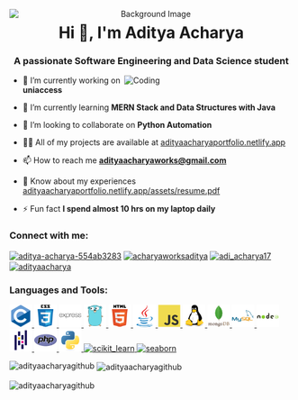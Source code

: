 <p align="center" style="position: relative;">
  <img src="https://media.tenor.com/qV9QZcasa-QAAAAd/welcome.gif" alt="Background Image" width="900" height="300" style="position: absolute; top: 0; left: 0; z-index: -1;"></p>
<h1 align="center">Hi 👋, I'm Aditya Acharya</h1>
<h3 align="center">A passionate Software Engineering and Data Science student</h3>
<img align="right" alt="Coding" width="300" src="https://img.freepik.com/premium-vector/coder-developer-concentrated-working-project-developing-programming-coding-technologies_569013-336.jpg?w=2000" alt="Italian Trulli">

- 🔭 I’m currently working on **uniaccess**

- 🌱 I’m currently learning **MERN Stack and Data Structures with Java**

- 👯 I’m looking to collaborate on **Python Automation**

- 👨‍💻 All of my projects are available at [adityaacharyaportfolio.netlify.app](adityaacharyaportfolio.netlify.app)

- 📫 How to reach me **adityaacharyaworks@gmail.com**

- 📄 Know about my experiences [adityaacharyaportfolio.netlify.app/assets/resume.pdf](adityaacharyaportfolio.netlify.app/assets/resume.pdf)

- ⚡ Fun fact **I spend almost 10 hrs on my laptop daily**

<h3 align="left">Connect with me:</h3>
<p align="left">
<a href="https://linkedin.com/in/aditya-acharya-554ab3283" target="blank"><img align="center" src="https://freelogopng.com/images/all_img/1656994883linkedin-logo-transparent.png" alt="aditya-acharya-554ab3283" height="30" width="30" /></a>
<a href="https://kaggle.com/acharyaworksaditya" target="blank"><img align="center" src="https://cdn4.iconfinder.com/data/icons/logos-and-brands/512/189_Kaggle_logo_logos-512.png" alt="acharyaworksaditya" height="30" width="30" /></a>
<a href="https://www.hackerrank.com/adi_acharya17" target="blank"><img align="center" src="https://upload.wikimedia.org/wikipedia/commons/thumb/6/65/HackerRank_logo.png/768px-HackerRank_logo.png" alt="adi_acharya17" height="30" width="30" /></a>
<a href="https://www.leetcode.com/adityaacharya" target="blank"><img align="center" src="https://cdn.iconscout.com/icon/free/png-256/free-leetcode-3521542-2944960.png" alt="adityaacharya" height="30" width="30" /></a>
</p>

<h3 align="left">Languages and Tools:</h3>
<p align="left"> <a href="https://www.cprogramming.com/" target="_blank" rel="noreferrer"> <img src="https://raw.githubusercontent.com/devicons/devicon/master/icons/c/c-original.svg" alt="c" width="40" height="40"/> </a> <a href="https://www.w3schools.com/css/" target="_blank" rel="noreferrer"> <img src="https://raw.githubusercontent.com/devicons/devicon/master/icons/css3/css3-original-wordmark.svg" alt="css3" width="40" height="40"/> </a> <a href="https://expressjs.com" target="_blank" rel="noreferrer"> <img src="https://raw.githubusercontent.com/devicons/devicon/master/icons/express/express-original-wordmark.svg" alt="express" width="40" height="40"/> </a> <a href="https://golang.org" target="_blank" rel="noreferrer"> <img src="https://raw.githubusercontent.com/devicons/devicon/master/icons/go/go-original.svg" alt="go" width="40" height="40"/> </a> <a href="https://www.w3.org/html/" target="_blank" rel="noreferrer"> <img src="https://raw.githubusercontent.com/devicons/devicon/master/icons/html5/html5-original-wordmark.svg" alt="html5" width="40" height="40"/> </a> <a href="https://www.java.com" target="_blank" rel="noreferrer"> <img src="https://raw.githubusercontent.com/devicons/devicon/master/icons/java/java-original.svg" alt="java" width="40" height="40"/> </a> <a href="https://developer.mozilla.org/en-US/docs/Web/JavaScript" target="_blank" rel="noreferrer"> <img src="https://raw.githubusercontent.com/devicons/devicon/master/icons/javascript/javascript-original.svg" alt="javascript" width="40" height="40"/> </a> <a href="https://www.linux.org/" target="_blank" rel="noreferrer"> <img src="https://raw.githubusercontent.com/devicons/devicon/master/icons/linux/linux-original.svg" alt="linux" width="40" height="40"/> </a> <a href="https://www.mongodb.com/" target="_blank" rel="noreferrer"> <img src="https://raw.githubusercontent.com/devicons/devicon/master/icons/mongodb/mongodb-original-wordmark.svg" alt="mongodb" width="40" height="40"/> </a> <a href="https://www.mysql.com/" target="_blank" rel="noreferrer"> <img src="https://raw.githubusercontent.com/devicons/devicon/master/icons/mysql/mysql-original-wordmark.svg" alt="mysql" width="40" height="40"/> </a> <a href="https://nodejs.org" target="_blank" rel="noreferrer"> <img src="https://raw.githubusercontent.com/devicons/devicon/master/icons/nodejs/nodejs-original-wordmark.svg" alt="nodejs" width="40" height="40"/> </a> <a href="https://pandas.pydata.org/" target="_blank" rel="noreferrer"> <img src="https://raw.githubusercontent.com/devicons/devicon/2ae2a900d2f041da66e950e4d48052658d850630/icons/pandas/pandas-original.svg" alt="pandas" width="40" height="40"/> </a> <a href="https://www.php.net" target="_blank" rel="noreferrer"> <img src="https://raw.githubusercontent.com/devicons/devicon/master/icons/php/php-original.svg" alt="php" width="40" height="40"/> </a> <a href="https://www.python.org" target="_blank" rel="noreferrer"> <img src="https://raw.githubusercontent.com/devicons/devicon/master/icons/python/python-original.svg" alt="python" width="40" height="40"/> </a> <a href="https://scikit-learn.org/" target="_blank" rel="noreferrer"> <img src="https://upload.wikimedia.org/wikipedia/commons/0/05/Scikit_learn_logo_small.svg" alt="scikit_learn" width="40" height="40"/> </a> <a href="https://seaborn.pydata.org/" target="_blank" rel="noreferrer"> <img src="https://seaborn.pydata.org/_images/logo-mark-lightbg.svg" alt="seaborn" width="40" height="40"/> </a> </p>

<p><img align="left" src="https://github-readme-stats.vercel.app/api/top-langs?username=adityaacharyagithub&show_icons=true&locale=en&layout=compact" alt="adityaacharyagithub" /></p>

<p>&nbsp;<img align="center" src="https://github-readme-stats.vercel.app/api?username=adityaacharyagithub&show_icons=true&locale=en" alt="adityaacharyagithub" /></p>

<p><img align="center" src="https://github-readme-streak-stats.herokuapp.com/?user=adityaacharyagithub&" alt="adityaacharyagithub" /></p>

